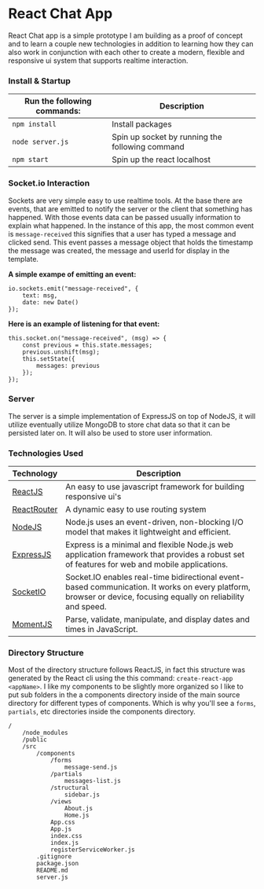 # React Chat App
React Chat app is a simple prototype I am building as a proof of concept and to learn a couple new technologies in addition to learning how they can also work in conjunction with each other to create a modern, flexible and responsive ui system that supports realtime interaction.

### Install & Startup

| Run the following commands:   | Description                                       |
|-------------------------------|---------------------------------------------------|
| `npm install`                 | Install packages                                  |
| `node server.js`              | Spin up socket by running the following command   |
| `npm start`                   | Spin up the react localhost                       |

### Socket.io Interaction
Sockets are very simple easy to use realtime tools. At the base there are events, that are emitted to notify the server or the client that something has happened. With those events data can be passed usually information to explain what happened. In the instance of this app, the most common event is `message-received` this signifies that a user has typed a message and clicked send. This event passes a message object that holds the timestamp the message was created, the message and userId for display in the template.

**A simple exampe of emitting an event:**
```
io.sockets.emit("message-received", {
    text: msg,
    date: new Date()
});
```

**Here is an example of listening for that event:**
```
this.socket.on("message-received", (msg) => {
    const previous = this.state.messages;
    previous.unshift(msg);
    this.setState({
        messages: previous
    });
});
```

### Server
The server is a simple implementation of ExpressJS on top of NodeJS, it will utilize eventually utilize MongoDB to store chat data so that it can be persisted later on. It will also be used to store user information.

### Technologies Used

| Technology | Description |
|------------|-------------|
| [ReactJS][react-site] | An easy to use javascript framework for building responsive ui's |
| [ReactRouter][react-router-site] | A dynamic easy to use routing system |
| [NodeJS][node-site] | Node.js uses an event-driven, non-blocking I/O model that makes it lightweight and efficient. |
| [ExpressJS][express-site] | Express is a minimal and flexible Node.js web application framework that provides a robust set of features for web and mobile applications. |
| [SocketIO][socket-site] | Socket.IO enables real-time bidirectional event-based communication. It works on every platform, browser or device, focusing equally on reliability and speed. |
| [MomentJS][moment-site] | Parse, validate, manipulate, and display dates and times in JavaScript. |

### Directory Structure
Most of the directory structure follows ReactJS, in fact this structure was generated by the React cli using the this command: `create-react-app <appName>`. I like my components to be slightly more organized so I like to put sub folders in the a components directory inside of the main source directory for different types of components. Which is why you'll see a `forms`, `partials`, etc directories inside the components directory.

```
/
    /node_modules
    /public
    /src
        /components
            /forms
                message-send.js
            /partials
                messages-list.js
            /structural
                sidebar.js
            /views
                About.js
                Home.js
            App.css
            App.js
            index.css
            index.js
            registerServiceWorker.js
        .gitignore
        package.json
        README.md
        server.js

```

[react-site]: <https://reactjs.org/>
[react-router-site]: <https://reacttraining.com/react-router/web/guides/philosophy>
[node-site]: <https://nodejs.org/en/>
[express-site]: <https://expressjs.com/>
[socket-site]: <https://socket.io/>
[moment-site]: <https://momentjs.com/>